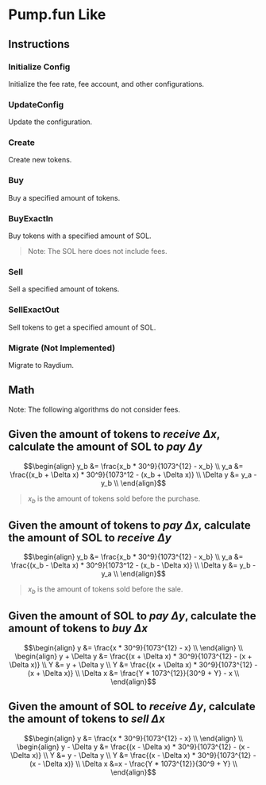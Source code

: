 # Pump.fun Like

## Instructions

### Initialize Config

Initialize the fee rate, fee account, and other configurations.

### UpdateConfig

Update the configuration.

### Create

Create new tokens.

### Buy

Buy a specified amount of tokens.

### BuyExactIn

Buy tokens with a specified amount of SOL.

> Note: The SOL here does not include fees.

### Sell

Sell a specified amount of tokens.

### SellExactOut

Sell tokens to get a specified amount of SOL.

### Migrate (Not Implemented)

Migrate to Raydium.

## Math

Note: The following algorithms do not consider fees.

## Given the amount of tokens to _receive_ $\Delta x$, calculate the amount of SOL to _pay_ $\Delta y$

```math
\begin{align}
y_b &= \frac{x_b * 30^9}{1073^{12} - x_b} \\
y_a &= \frac{(x_b + \Delta x) * 30^9}{1073^12 - (x_b + \Delta x)} \\
\Delta y &= y_a - y_b \\
\end{align}
```

> $x_b$ is the amount of tokens sold before the purchase.

## Given the amount of tokens to _pay_ $\Delta x$, calculate the amount of SOL to _receive_ $\Delta y$

```math
\begin{align}
y_b &= \frac{x_b * 30^9}{1073^{12} - x_b} \\
y_a &= \frac{(x_b - \Delta x) * 30^9}{1073^12 - (x_b - \Delta x)} \\
\Delta y &= y_b - y_a \\
\end{align}
```

> $x_b$ is the amount of tokens sold before the sale.

## Given the amount of SOL to _pay_ $\Delta y$, calculate the amount of tokens to _buy_ $\Delta x$

```math
\begin{align}
y &= \frac{x * 30^9}{1073^{12} - x} \\
\end{align}
\\
\begin{align}
y + \Delta y &= \frac{(x + \Delta x) * 30^9}{1073^{12} - (x + \Delta x)} \\
Y &= y + \Delta y \\
Y &= \frac{(x + \Delta x) * 30^9}{1073^{12} - (x + \Delta x)} \\
\Delta x &= \frac{Y * 1073^{12}}{30^9 + Y} - x \\
\end{align}
```

## Given the amount of SOL to _receive_ $\Delta y$, calculate the amount of tokens to _sell_ $\Delta x$

```math
\begin{align}
y &= \frac{x * 30^9}{1073^{12} - x} \\
\end{align}
\\
\begin{align}
y - \Delta y &= \frac{(x - \Delta x) * 30^9}{1073^{12} - (x - \Delta x)} \\
Y &= y - \Delta y \\
Y &= \frac{(x - \Delta x) * 30^9}{1073^{12} - (x - \Delta x)} \\
\Delta x &=x - \frac{Y * 1073^{12}}{30^9 + Y} \\
\end{align}
```
